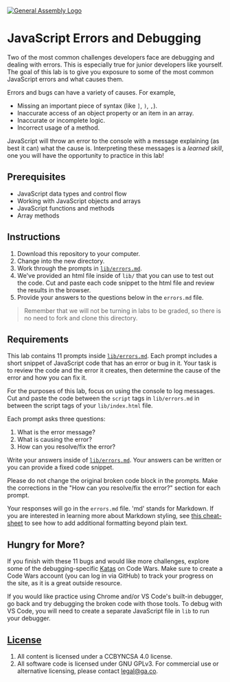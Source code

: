 [![General Assembly Logo](https://camo.githubusercontent.com/1a91b05b8f4d44b5bbfb83abac2b0996d8e26c92/687474703a2f2f692e696d6775722e636f6d2f6b6538555354712e706e67)](https://generalassemb.ly/education/web-development-immersive)

# JavaScript Errors and Debugging

Two of the most common challenges developers face are debugging and dealing with
errors. This is especially true for junior developers like yourself. The goal
of this lab is to give you exposure to some of the most common JavaScript errors
and what causes them.

Errors and bugs can have a variety of causes. For example,

- Missing an important piece of syntax (like `]`, `)`, `,`).
- Inaccurate access of an object property or an item in an array.
- Inaccurate or incomplete logic.
- Incorrect usage of a method.

JavaScript will throw an error to the console with a message explaining (as best it can) what
the cause is. Interpreting these messages is a _learned skill_, one you will have the
opportunity to practice in this lab!

## Prerequisites

- JavaScript data types and control flow
- Working with JavaScript objects and arrays
- JavaScript functions and methods
- Array methods

## Instructions

1. Download this repository to your computer.
1. Change into the new directory.
1. Work through the prompts in [`lib/errors.md`](lib/errors.md).
1. We've provided an html file inside of `lib/` that you can use to test out the
   code. Cut and paste each code snippet to the html file and review the results in the browser.
1. Provide your answers to the questions below in the `errors.md` file.

> Remember that we will not be turning in labs to be graded, so there is no need to fork and clone this directory.

## Requirements

This lab contains 11 prompts inside [`lib/errors.md`](lib/errors.md). Each
prompt includes a short snippet of JavaScript code that has an error or bug in
it. Your task is to review the code and the error it creates, then determine the
cause of the error and how you can fix it.

For the purposes of this lab, focus on using the console to log messages. Cut and paste the code between the `script` tags in `lib/errors.md` in between the script tags of your `lib/index.html` file.

Each prompt asks three questions:

1. What is the error message?
1. What is causing the error?
1. How can you resolve/fix the error?

Write your answers inside of [`lib/errors.md`](lib/errors.md). Your answers can
be written or you can provide a fixed code snippet.

Please do not change the original broken code block in the prompts. Make the corrections in the "How can you resolve/fix the error?" section for each prompt.

Your responses will go in the `errors.md` file. 'md' stands for Markdown. If you are interested in learning more about Markdown styling, see [this cheat-sheet](https://github.com/adam-p/markdown-here/wiki/Markdown-Here-Cheatsheet) to see how to add additional formatting beyond plain text.

## Hungry for More?

If you finish with these 11 bugs and would like more challenges, explore some of the debugging-specific [Katas](https://www.codewars.com/kata/search/javascript?q=&r%5B%5D=-8&r%5B%5D=-7&r%5B%5D=-6&tags=Bugs&beta=false) on Code Wars. Make sure to create a Code Wars account (you can log in via GitHub) to track your progress on the site, as it is a great outside resource.

If you would like practice using Chrome and/or VS Code's built-in debugger, go back and try debugging the broken code with those tools. To debug with VS Code, you will need to create a separate JavaScript file in `lib` to run your debugger.

## [License](LICENSE)

1. All content is licensed under a CC­BY­NC­SA 4.0 license.
1. All software code is licensed under GNU GPLv3. For commercial use or
   alternative licensing, please contact legal@ga.co.
